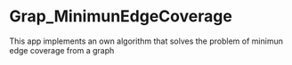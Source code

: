 # Grap_MinimunEdgeCoverage
This app implements an own algorithm that solves the problem of minimun edge coverage from a graph 
